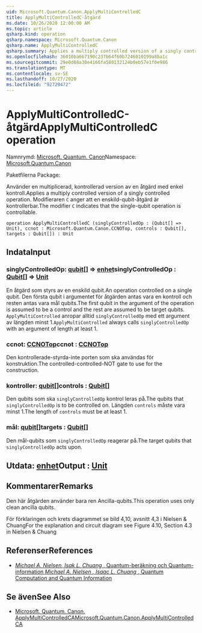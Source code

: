 ```yaml
---
uid: Microsoft.Quantum.Canon.ApplyMultiControlledC
title: ApplyMultiControlledC-åtgärd
ms.date: 10/26/2020 12:00:00 AM
ms.topic: article
qsharp.kind: operation
qsharp.namespace: Microsoft.Quantum.Canon
qsharp.name: ApplyMultiControlledC
qsharp.summary: Applies a multiply controlled version of a singly controlled operation. The modifier `C` indicates that the single-qubit operation is controllable.
ms.openlocfilehash: 36010ba667190c237b64f60b7246010199a8ba1c
ms.sourcegitcommit: 29e0d88a30e4166fa580132124b0eb57e1f0e986
ms.translationtype: MT
ms.contentlocale: sv-SE
ms.lasthandoff: 10/27/2020
ms.locfileid: "92729472"
---
```

# <a name="applymulticontrolledc-operation"></a><span data-ttu-id="3da52-102">ApplyMultiControlledC-åtgärd</span><span class="sxs-lookup"><span data-stu-id="3da52-102">ApplyMultiControlledC operation</span></span>

<span data-ttu-id="3da52-103">Namnrymd: [Microsoft. Quantum. Canon](xref:Microsoft.Quantum.Canon)</span><span class="sxs-lookup"><span data-stu-id="3da52-103">Namespace: [Microsoft.Quantum.Canon](xref:Microsoft.Quantum.Canon)</span></span>

<span data-ttu-id="3da52-104">Paketfilerna [](https://nuget.org/packages/)</span><span class="sxs-lookup"><span data-stu-id="3da52-104">Package: [](https://nuget.org/packages/)</span></span>


<span data-ttu-id="3da52-105">Använder en multiplicerad, kontrollerad version av en åtgärd med enkel kontroll.</span><span class="sxs-lookup"><span data-stu-id="3da52-105">Applies a multiply controlled version of a singly controlled operation.</span></span>
<span data-ttu-id="3da52-106">Modifieraren `C` anger att en enskild-qubit-åtgärd är kontrollerbar.</span><span class="sxs-lookup"><span data-stu-id="3da52-106">The modifier `C` indicates that the single-qubit operation is controllable.</span></span>

```qsharp
operation ApplyMultiControlledC (singlyControlledOp : (Qubit[] => Unit), ccnot : Microsoft.Quantum.Canon.CCNOTop, controls : Qubit[], targets : Qubit[]) : Unit
```


## <a name="input"></a><span data-ttu-id="3da52-107">Indata</span><span class="sxs-lookup"><span data-stu-id="3da52-107">Input</span></span>

### <a name="singlycontrolledop--qubit--unit"></a><span data-ttu-id="3da52-108">singlyControlledOp: [qubit](xref:microsoft.quantum.lang-ref.qubit)[] => [enhet](xref:microsoft.quantum.lang-ref.unit)</span><span class="sxs-lookup"><span data-stu-id="3da52-108">singlyControlledOp : [Qubit](xref:microsoft.quantum.lang-ref.qubit)[] => [Unit](xref:microsoft.quantum.lang-ref.unit)</span></span> 

<span data-ttu-id="3da52-109">En åtgärd som styrs av en enskild qubit.</span><span class="sxs-lookup"><span data-stu-id="3da52-109">An operation controlled on a single qubit.</span></span>
<span data-ttu-id="3da52-110">Den första qubit i argumentet för åtgärden antas vara en kontroll och resten antas vara mål qubits.</span><span class="sxs-lookup"><span data-stu-id="3da52-110">The first qubit in the argument of the operation is assumed to be a control and the rest are assumed to be target qubits.</span></span>
<span data-ttu-id="3da52-111">`ApplyMultiControlled` anropar alltid `singlyControlledOp` med ett argument av längden minst 1.</span><span class="sxs-lookup"><span data-stu-id="3da52-111">`ApplyMultiControlled` always calls `singlyControlledOp` with an argument of length at least 1.</span></span>


### <a name="ccnot--ccnotop"></a><span data-ttu-id="3da52-112">ccnot: [CCNOTop](xref:Microsoft.Quantum.Canon.CCNOTop)</span><span class="sxs-lookup"><span data-stu-id="3da52-112">ccnot : [CCNOTop](xref:Microsoft.Quantum.Canon.CCNOTop)</span></span>

<span data-ttu-id="3da52-113">Den kontrollerade-styrda-inte porten som ska användas för konstruktion.</span><span class="sxs-lookup"><span data-stu-id="3da52-113">The controlled-controlled-NOT gate to use for the construction.</span></span>


### <a name="controls--qubit"></a><span data-ttu-id="3da52-114">kontroller: [qubit](xref:microsoft.quantum.lang-ref.qubit)[]</span><span class="sxs-lookup"><span data-stu-id="3da52-114">controls : [Qubit](xref:microsoft.quantum.lang-ref.qubit)[]</span></span>

<span data-ttu-id="3da52-115">Den qubits som ska `singlyControlledOp` kontrol leras på.</span><span class="sxs-lookup"><span data-stu-id="3da52-115">The qubits that `singlyControlledOp` is to be controlled on.</span></span>
<span data-ttu-id="3da52-116">Längden `controls` måste vara minst 1.</span><span class="sxs-lookup"><span data-stu-id="3da52-116">The length of `controls` must be at least 1.</span></span>


### <a name="targets--qubit"></a><span data-ttu-id="3da52-117">mål: [qubit](xref:microsoft.quantum.lang-ref.qubit)[]</span><span class="sxs-lookup"><span data-stu-id="3da52-117">targets : [Qubit](xref:microsoft.quantum.lang-ref.qubit)[]</span></span>

<span data-ttu-id="3da52-118">Den mål-qubits som `singlyControlledOp` reagerar på.</span><span class="sxs-lookup"><span data-stu-id="3da52-118">The target qubits that `singlyControlledOp` acts upon.</span></span>



## <a name="output--unit"></a><span data-ttu-id="3da52-119">Utdata: [enhet](xref:microsoft.quantum.lang-ref.unit)</span><span class="sxs-lookup"><span data-stu-id="3da52-119">Output : [Unit](xref:microsoft.quantum.lang-ref.unit)</span></span>



## <a name="remarks"></a><span data-ttu-id="3da52-120">Kommentarer</span><span class="sxs-lookup"><span data-stu-id="3da52-120">Remarks</span></span>

<span data-ttu-id="3da52-121">Den här åtgärden använder bara ren Ancilla-qubits.</span><span class="sxs-lookup"><span data-stu-id="3da52-121">This operation uses only clean ancilla qubits.</span></span>

<span data-ttu-id="3da52-122">För förklaringen och krets diagrammet se bild 4,10, avsnitt 4,3 i Nielsen & Chuang</span><span class="sxs-lookup"><span data-stu-id="3da52-122">For the explanation and circuit diagram see Figure 4.10, Section 4.3 in Nielsen & Chuang</span></span>

## <a name="references"></a><span data-ttu-id="3da52-123">Referenser</span><span class="sxs-lookup"><span data-stu-id="3da52-123">References</span></span>

- [<span data-ttu-id="3da52-124">*Michael A. Nielsen, Isak L. Chuang* , Quantum-beräkning och Quantum-information</span><span class="sxs-lookup"><span data-stu-id="3da52-124"> *Michael A. Nielsen , Isaac L. Chuang* , Quantum Computation and Quantum Information </span></span>](http://doi.org/10.1017/CBO9780511976667)

## <a name="see-also"></a><span data-ttu-id="3da52-125">Se även</span><span class="sxs-lookup"><span data-stu-id="3da52-125">See Also</span></span>

- [<span data-ttu-id="3da52-126">Microsoft. Quantum. Canon. ApplyMultiControlledCA</span><span class="sxs-lookup"><span data-stu-id="3da52-126">Microsoft.Quantum.Canon.ApplyMultiControlledCA</span></span>](xref:Microsoft.Quantum.Canon.ApplyMultiControlledCA)